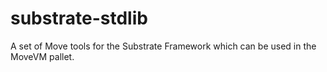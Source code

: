 # substrate-stdlib
A set of Move tools for the Substrate Framework which can be used in the MoveVM pallet.
